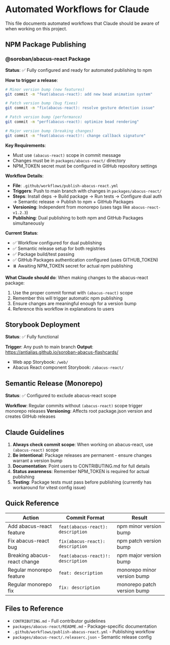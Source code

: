 # Automated Workflows for Claude

This file documents automated workflows that Claude should be aware of when working on this project.

## NPM Package Publishing

### @soroban/abacus-react Package

**Status**: ✅ Fully configured and ready for automated publishing to npm

**How to trigger a release**:
```bash
# Minor version bump (new features)
git commit -m "feat(abacus-react): add new bead animation system"

# Patch version bump (bug fixes)
git commit -m "fix(abacus-react): resolve gesture detection issue"

# Patch version bump (performance)
git commit -m "perf(abacus-react): optimize bead rendering"

# Major version bump (breaking changes)
git commit -m "feat(abacus-react)!: change callback signature"
```

**Key Requirements**:
- Must use `(abacus-react)` scope in commit message
- Changes must be in `packages/abacus-react/` directory
- NPM_TOKEN secret must be configured in GitHub repository settings

**Workflow Details**:
- **File**: `.github/workflows/publish-abacus-react.yml`
- **Triggers**: Push to main branch with changes in `packages/abacus-react/`
- **Steps**: Install deps → Build package → Run tests → Configure dual auth → Semantic release → Publish to npm + GitHub Packages
- **Versioning**: Independent from monorepo (uses tags like `abacus-react-v1.2.3`)
- **Publishing**: Dual publishing to both npm and GitHub Packages simultaneously

**Current Status**:
- ✅ Workflow configured for dual publishing
- ✅ Semantic release setup for both registries
- ✅ Package build/test passing
- ✅ GitHub Packages authentication configured (uses GITHUB_TOKEN)
- ⏸️ Awaiting NPM_TOKEN secret for actual npm publishing

**What Claude should do**:
When making changes to the abacus-react package:
1. Use the proper commit format with `(abacus-react)` scope
2. Remember this will trigger automatic npm publishing
3. Ensure changes are meaningful enough for a version bump
4. Reference this workflow in explanations to users

## Storybook Deployment

**Status**: ✅ Fully functional

**Trigger**: Any push to main branch
**Output**: https://antialias.github.io/soroban-abacus-flashcards/
- Web app Storybook: `/web/`
- Abacus React component Storybook: `/abacus-react/`

## Semantic Release (Monorepo)

**Status**: ✅ Configured to exclude abacus-react scope

**Workflow**: Regular commits without `(abacus-react)` scope trigger monorepo releases
**Versioning**: Affects root package.json version and creates GitHub releases

## Claude Guidelines

1. **Always check commit scope**: When working on abacus-react, use `(abacus-react)` scope
2. **Be intentional**: Package releases are permanent - ensure changes warrant a version bump
3. **Documentation**: Point users to CONTRIBUTING.md for full details
4. **Status awareness**: Remember NPM_TOKEN is required for actual publishing
5. **Testing**: Package tests must pass before publishing (currently has workaround for vitest config issue)

## Quick Reference

| Action | Commit Format | Result |
|--------|---------------|---------|
| Add abacus-react feature | `feat(abacus-react): description` | npm minor version bump |
| Fix abacus-react bug | `fix(abacus-react): description` | npm patch version bump |
| Breaking abacus-react change | `feat(abacus-react)!: description` | npm major version bump |
| Regular monorepo feature | `feat: description` | monorepo minor version bump |
| Regular monorepo fix | `fix: description` | monorepo patch version bump |

## Files to Reference

- `CONTRIBUTING.md` - Full contributor guidelines
- `packages/abacus-react/README.md` - Package-specific documentation
- `.github/workflows/publish-abacus-react.yml` - Publishing workflow
- `packages/abacus-react/.releaserc.json` - Semantic release config